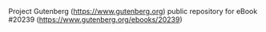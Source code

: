 Project Gutenberg (https://www.gutenberg.org) public repository for eBook #20239 (https://www.gutenberg.org/ebooks/20239)
